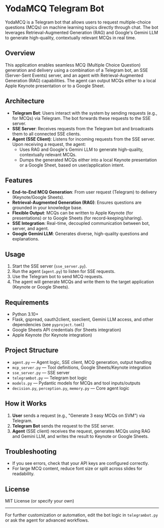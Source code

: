 # YodaMCQ Telegram Bot


YodaMCQ is a Telegram bot that allows users to request multiple-choice questions (MCQs) on machine learning topics directly through chat. The bot leverages Retrieval-Augmented Generation (RAG) and Google's Gemini LLM to generate high-quality, contextually relevant MCQs in real time.

## Overview
This application enables seamless MCQ (Multiple Choice Question) generation and delivery using a combination of a Telegram bot, an SSE (Server-Sent Events) server, and an agent with Retrieval-Augmented Generation (RAG) capabilities. The agent can output MCQs either to a local Apple Keynote presentation or to a Google Sheet.

## Architecture
- **Telegram Bot**: Users interact with the system by sending requests (e.g., for MCQs) via Telegram. The bot forwards these requests to the SSE server.
- **SSE Server**: Receives requests from the Telegram bot and broadcasts them to all connected SSE clients.
- **Agent (SSE Client)**: Listens for incoming requests from the SSE server. Upon receiving a request, the agent:
  - Uses RAG and Google's Gemini LLM to generate high-quality, contextually relevant MCQs.
  - Dumps the generated MCQs either into a local Keynote presentation or a Google Sheet, based on user/application intent.

## Features
- **End-to-End MCQ Generation**: From user request (Telegram) to delivery (Keynote/Google Sheets).
- **Retrieval-Augmented Generation (RAG)**: Ensures questions are grounded in your knowledge base.
- **Flexible Output**: MCQs can be written to Apple Keynote (for presentations) or to Google Sheets (for record-keeping/sharing).
- **SSE Integration**: Real-time, decoupled communication between bot, server, and agent.
- **Google Gemini LLM**: Generates diverse, high-quality questions and explanations.

## Usage
1. Start the SSE server (`sse_server.py`).
2. Run the agent (`agent.py`) to listen for SSE requests.
3. Use the Telegram bot to send MCQ requests.
4. The agent will generate MCQs and write them to the target application (Keynote or Google Sheets).

## Requirements
- Python 3.10+
- Flask, gspread, oauth2client, sseclient, Gemini LLM access, and other dependencies (see `pyproject.toml`)
- Google Sheets API credentials (for Sheets integration)
- Apple Keynote (for Keynote integration)

## Project Structure
- `agent.py` — Agent logic, SSE client, MCQ generation, output handling
- `mcp_server.py` — Tool definitions, Google Sheets/Keynote integration
- `sse_server.py` — SSE server
- `telegrambot.py` — Telegram bot logic
- `models.py` — Pydantic models for MCQs and tool inputs/outputs
- `decision.py`, `perception.py`, `memory.py` — Core agent logic

## How it Works
1. **User** sends a request (e.g., "Generate 3 easy MCQs on SVM") via Telegram.
2. **Telegram Bot** sends the request to the SSE server.
3. **Agent** (SSE client) receives the request, generates MCQs using RAG and Gemini LLM, and writes the result to Keynote or Google Sheets.

## Troubleshooting
- If you see errors, check that your API keys are configured correctly.
- For large MCQ content, reduce font size or split across slides for readability.

## License
MIT License (or specify your own)

---
For further customization or automation, edit the bot logic in `telegrambot.py` or ask the agent for advanced workflows.
